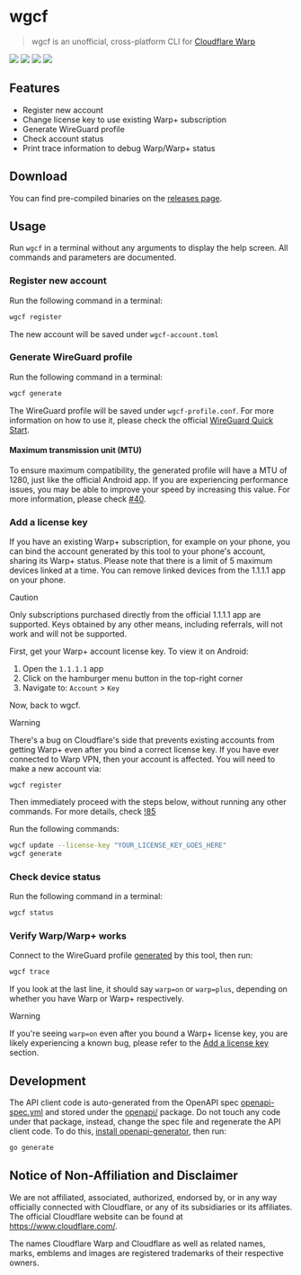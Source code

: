 # wgcf
> wgcf is an unofficial, cross-platform CLI for [Cloudflare Warp](https://1.1.1.1/)

![](https://img.shields.io/drone/build/ViRb3/wgcf)
![](https://img.shields.io/github/issues/ViRb3/wgcf)
![](https://img.shields.io/github/downloads/ViRb3/wgcf/total)
![](https://img.shields.io/github/languages/code-size/ViRb3/wgcf)

## Features
- Register new account
- Change license key to use existing Warp+ subscription
- Generate WireGuard profile
- Check account status
- Print trace information to debug Warp/Warp+ status

## Download
You can find pre-compiled binaries on the [releases page](https://github.com/ViRb3/wgcf/releases).

## Usage
Run `wgcf` in a terminal without any arguments to display the help screen. All commands and parameters are documented.

### Register new account
Run the following command in a terminal:
```bash
wgcf register
```
The new account will be saved under `wgcf-account.toml`

### Generate WireGuard profile
Run the following command in a terminal:
```bash
wgcf generate
```
The WireGuard profile will be saved under `wgcf-profile.conf`. For more information on how to use it, please check the official [WireGuard Quick Start](https://www.wireguard.com/quickstart/).

#### Maximum transmission unit (MTU)
To ensure maximum compatibility, the generated profile will have a MTU of 1280, just like the official Android app. If you are experiencing performance issues, you may be able to improve your speed by increasing this value. For more information, please check [#40](https://github.com/ViRb3/wgcf/issues/40).

### Add a license key

If you have an existing Warp+ subscription, for example on your phone, you can bind the account generated by this tool to your phone's account, sharing its Warp+ status. Please note that there is a limit of 5 maximum devices linked at a time. You can remove linked devices from the 1.1.1.1 app on your phone.

> [!CAUTION]
> Only subscriptions purchased directly from the official 1.1.1.1 app are supported. Keys obtained by any other means, including referrals, will not work and will not be supported.

First, get your Warp+ account license key. To view it on Android:
1. Open the `1.1.1.1` app
2. Click on the hamburger menu button in the top-right corner 
3. Navigate to: `Account` > `Key`

Now, back to wgcf.

> [!WARNING]
> There's a bug on Cloudflare's side that prevents existing accounts from getting Warp+ even after you bind a correct license key. If you have ever connected to Warp VPN, then your account is affected. You will need to make a new account via:
>
> ```wgcf register
> wgcf register
> ```
> Then immediately proceed with the steps below, without running any other commands. For more details, check [!85](https://github.com/ViRb3/wgcf/issues/85)

Run the following commands:

```bash
wgcf update --license-key "YOUR_LICENSE_KEY_GOES_HERE"
wgcf generate
```


### Check device status
Run the following command in a terminal:
```bash
wgcf status
```

### Verify Warp/Warp+ works
Connect to the WireGuard profile [generated](#generate-wireguard-profile) by this tool, then run:
```bash
wgcf trace
```
If you look at the last line, it should say `warp=on` or `warp=plus`, depending on whether you have Warp or Warp+ respectively.

> [!WARNING]
> If you're seeing `warp=on` even after you bound a Warp+ license key, you are likely experiencing a known bug, please refer to the [Add a license key](#add-a-license-key) section.

## Development
The API client code is auto-generated from the OpenAPI spec [openapi-spec.yml](openapi-spec.yml) and stored under the [openapi/](openapi/) package. Do not touch any code under that package, instead, change the spec file and regenerate the API client code. To do this, [install openapi-generator](https://openapi-generator.tech/docs/installation), then run:

```bash
go generate
```
## Notice of Non-Affiliation and Disclaimer
We are not affiliated, associated, authorized, endorsed by, or in any way officially connected with Cloudflare, or any of its subsidiaries or its affiliates. The official Cloudflare website can be found at https://www.cloudflare.com/.

The names Cloudflare Warp and Cloudflare as well as related names, marks, emblems and images are registered trademarks of their respective owners.
